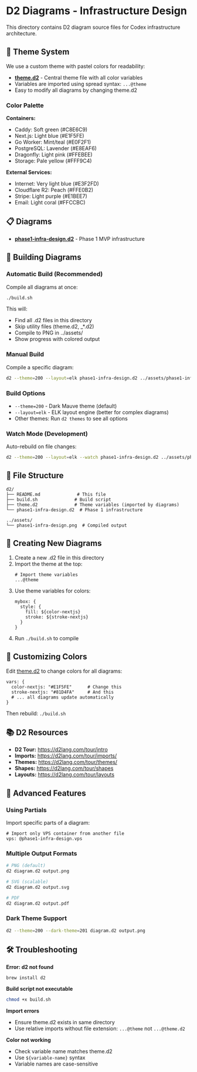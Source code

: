 # D2 Diagrams - Infrastructure Design

This directory contains D2 diagram source files for Codex infrastructure architecture.

## 🎨 Theme System

We use a custom theme with pastel colors for readability:

- **[theme.d2](theme.d2)** - Central theme file with all color variables
- Variables are imported using spread syntax: `...@theme`
- Easy to modify all diagrams by changing theme.d2

### Color Palette

**Containers:**
- Caddy: Soft green (#C8E6C9)
- Next.js: Light blue (#E1F5FE)
- Go Worker: Mint/teal (#E0F2F1)
- PostgreSQL: Lavender (#E8EAF6)
- Dragonfly: Light pink (#FFEBEE)
- Storage: Pale yellow (#FFF9C4)

**External Services:**
- Internet: Very light blue (#E3F2FD)
- Cloudflare R2: Peach (#FFE0B2)
- Stripe: Light purple (#E1BEE7)
- Email: Light coral (#FFCCBC)

## 📋 Diagrams

- **[phase1-infra-design.d2](phase1-infra-design.d2)** - Phase 1 MVP infrastructure

## 🔨 Building Diagrams

### Automatic Build (Recommended)

Compile all diagrams at once:

```bash
./build.sh
```

This will:
- Find all .d2 files in this directory
- Skip utility files (theme.d2, _*.d2)
- Compile to PNG in ../assets/
- Show progress with colored output

### Manual Build

Compile a specific diagram:

```bash
d2 --theme=200 --layout=elk phase1-infra-design.d2 ../assets/phase1-infra-design.png
```

### Build Options

- `--theme=200` - Dark Mauve theme (default)
- `--layout=elk` - ELK layout engine (better for complex diagrams)
- Other themes: Run `d2 themes` to see all options

### Watch Mode (Development)

Auto-rebuild on file changes:

```bash
d2 --theme=200 --layout=elk --watch phase1-infra-design.d2 ../assets/phase1-infra-design.png
```

## 📁 File Structure

```
d2/
├── README.md              # This file
├── build.sh              # Build script
├── theme.d2              # Theme variables (imported by diagrams)
└── phase1-infra-design.d2  # Phase 1 infrastructure

../assets/
└── phase1-infra-design.png  # Compiled output
```

## 🎯 Creating New Diagrams

1. Create a new .d2 file in this directory
2. Import the theme at the top:
   ```d2
   # Import theme variables
   ...@theme
   ```
3. Use theme variables for colors:
   ```d2
   mybox: {
     style: {
       fill: ${color-nextjs}
       stroke: ${stroke-nextjs}
     }
   }
   ```
4. Run `./build.sh` to compile

## 🎨 Customizing Colors

Edit [theme.d2](theme.d2) to change colors for all diagrams:

```d2
vars: {
  color-nextjs: "#E1F5FE"      # Change this
  stroke-nextjs: "#81D4FA"     # And this
  # ... all diagrams update automatically
}
```

Then rebuild: `./build.sh`

## 📚 D2 Resources

- **D2 Tour:** https://d2lang.com/tour/intro
- **Imports:** https://d2lang.com/tour/imports/
- **Themes:** https://d2lang.com/tour/themes/
- **Shapes:** https://d2lang.com/tour/shapes
- **Layouts:** https://d2lang.com/tour/layouts

## 🚀 Advanced Features

### Using Partials

Import specific parts of a diagram:

```d2
# Import only VPS container from another file
vps: @phase1-infra-design.vps
```

### Multiple Output Formats

```bash
# PNG (default)
d2 diagram.d2 output.png

# SVG (scalable)
d2 diagram.d2 output.svg

# PDF
d2 diagram.d2 output.pdf
```

### Dark Theme Support

```bash
d2 --theme=200 --dark-theme=201 diagram.d2 output.png
```

## 🛠️ Troubleshooting

**Error: d2 not found**
```bash
brew install d2
```

**Build script not executable**
```bash
chmod +x build.sh
```

**Import errors**
- Ensure theme.d2 exists in same directory
- Use relative imports without file extension: `...@theme` not `...@theme.d2`

**Color not working**
- Check variable name matches theme.d2
- Use `${variable-name}` syntax
- Variable names are case-sensitive
